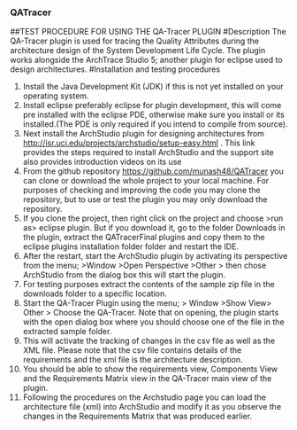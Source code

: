 ### QATracer
##TEST PROCEDURE FOR USING THE QA-Tracer PLUGIN
#Description 
The QA-Tracer plugin is used for tracing the Quality Attributes during the architecture design of the  System Development Life Cycle. The plugin works alongside the ArchTrace Studio 5; another plugin for eclipse used to design architectures.
#Installation and testing procedures
1)	Install the Java Development Kit (JDK) if this is not yet installed on your operating system.
2)	Install eclipse preferably eclipse for plugin development, this will come pre installed with the eclipse PDE, otherwise make sure you install or its installed.(The PDE is only required if you intend to compile from source). 
3)	Next install the ArchStudio plugin for designing architectures from
http://isr.uci.edu/projects/archstudio/setup-easy.html . This link provides the steps required to install ArchStudio and the support site also provides introduction videos on its use
4)	From the github repository https://github.com/munash48/QATracer you can clone or download the whole project to your local machine. For purposes of checking and improving the code you may clone the repository, but to use or test the plugin you may only download the repository.
5)	If you clone the project, then right click on the project and choose >run as> eclipse plugin. But if you download it, go to the folder Downloads in the plugin, extract the QATracerFinal plugins and copy them to the eclipse plugins installation folder folder and restart the IDE.
6)	After the restart, start the ArchStudio plugin by activating its perspective from the menu; >Window >Open Perspective >Other > then chose ArchStudio from the dialog box this will start the plugin.
7)	For testing purposes extract the contents of the sample zip file in the downloads folder to a specific location.
8)	Start the QA-Tracer Plugin using the menu; > Window >Show View> Other > Choose the QA-Tracer. Note that on opening, the plugin starts with the open dialog box where you should choose one of the file in the extracted sample folder.
9)	This will activate the tracking of changes in the csv file as well as the XML file. Please note that the csv file contains details of the requirements and the xml file is the architecture description.
10)	You should be able to show the requirements view, Components View and the Requirements Matrix view in the QA-Tracer main view of the plugin.
11)	Following the procedures on the Archstudio page you can load the architecture file (xml) into ArchStudio and modify it as you observe the changes in the Requirements Matrix that was produced earlier.

